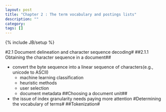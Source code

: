 ```yaml
---
layout: post
title: "Chapter 2 : The term vocabulary and postings lists"
description: ""
category: 
tags: []
---
```

{% include JB/setup %}

#2.1 Document delineation and character sequence decoding#
##2.1.1 Obtaining the character sequence in a document##
* convert the byte sequence into a linear sequence of characters(e.g., unicode to ASCII)  
	* machine learning classification
	* heuristic methods
	* user selection
	* document metadata
##Choosing a document unit##
* the issue of index granularity needs paying more attention
#Determining the vocabulary of terms#
##Tokenization#
